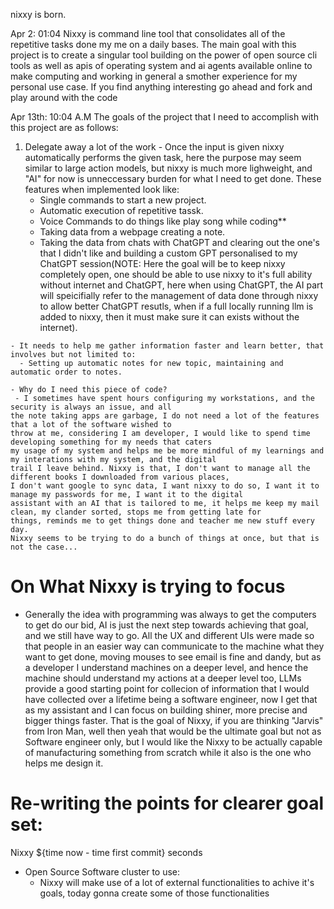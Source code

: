 nixxy is born.

Apr 2: 01:04 
Nixxy is command line tool that consolidates all of the repetitive tasks done my me on a daily bases.
The main goal with this project is to create a singular tool building on the power of open source cli tools as well as apis of operating
system and ai agents available online to make computing and working in general a smother experience for my personal use case. 
If you find anything interesting go ahead and fork and play around with the code

Apr 13th: 10:04 A.M
The goals of the project that I need to accomplish with this project are as follows:
  1. Delegate away a lot of the work
    - Once the input is given nixxy automatically performs the given task, here the purpose may
    seem similar to large action models, but nixxy is much more lighweight, and "AI" for now is unneccessary 
    burden for what I need to get done. These features when implemented look like:
      - Single commands to start a new project.
      - Automatic execution of repetitive tassk.
      - Voice Commands to do things like play song while coding** 
      - Taking data from a webpage creating a note.
      - Taking the data from chats with ChatGPT and clearing out the one's that I didn't like and 
      building a custom GPT personalised to my ChatGPT session(NOTE: Here the goal will be to keep nixxy completely
      open, one should be able to use nixxy to it's full ability without internet and ChatGPT, here when using ChatGPT, the AI
      part will speicifially refer to the management of data done through nixxy to allow better ChatGPT resutls, when if a full locally
      running llm is added to nixxy, then it must make sure it can exists without the internet).

    - It needs to help me gather information faster and learn better, that involves but not limited to:
      - Setting up automatic notes for new topic, maintaining and automatic order to notes.

    - Why do I need this piece of code?
     - I sometimes have spent hours configuring my workstations, and the security is always an issue, and all
    the note taking apps are garbage, I do not need a lot of the features that a lot of the software wished to
    throw at me, considering I am developer, I would like to spend time developing something for my needs that caters
    my usage of my system and helps me be more mindful of my learnings and my interations with my system, and the digital
    trail I leave behind. Nixxy is that, I don't want to manage all the different books I downloaded from various places,
    I don't want google to sync data, I want nixxy to do so, I want it to manage my passwords for me, I want it to the digital
    assistant with an AI that is tailored to me, it helps me keep my mail clean, my clander sorted, stops me from getting late for
    things, reminds me to get things done and teacher me new stuff every day. 
    Nixxy seems to be trying to do a bunch of things at once, but that is not the case...


  # On What Nixxy is trying to focus
  - Generally the idea with programming was always to get the computers to get do our bid, AI is just the next
  step towards achieving that goal, and we still have way to go. All the UX and different UIs were made so that
  people in an easier way can communicate to the machine what they want to get done, moving mouses to see email
  is fine and dandy, but as a developer I understand machines on a deeper level, and hence the machine should understand
  my actions at a deeper level too, LLMs provide a good starting point for collecion of information that I would have collected 
  over a lifetime being a software engineer, now I get that as my assistant and I can focus on building shiner, more precise and 
  bigger things faster. 
  That is the goal of Nixxy, if you are thinking "Jarvis" from Iron Man, well then yeah that would be the ultimate goal but not 
  as Software engineer only, but I would like the Nixxy to be actually capable of manufacturing something from scratch while it
  also is the one who helps me design it. 


  # Re-writing the points for clearer goal set:
  Nixxy ${time now - time first commit} seconds

  - Open Source Software cluster to use:
    - Nixxy will make use of a lot of external functionalities to achive it's goals, today gonna create some 
    of those functionalities
